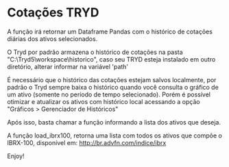 # Cotações TRYD

A função irá retornar um Dataframe Pandas com o histórico de cotações diárias dos ativos selecionados.

O Tryd por padrão armazena o histórico de cotações na pasta "C:\Tryd5\workspace\historico", caso seu TRYD esteja instalado em outro diretório, alterar informar na variável 'path'

É necessário que o histórico das cotações estejam salvos localmente, por padrão o Tryd sempre baixa o histórico quando você consulta o gráfico de um ativo (somente no período de tempo selecionado). 
Porém é possível otimizar e atualizar os ativos com histórico local acessando a opção "Gráficos > Gerenciador de Históricos"

Após isso, basta chamar a função informando a lista dos ativos que deseja.

A função load_ibrx100, retorna uma lista com todos os ativos que compõe o IBRX-100, disponível em: http://br.advfn.com/indice/ibrx

Enjoy!
